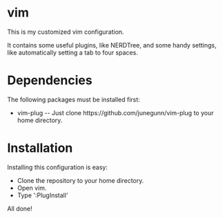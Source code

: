 # vim

This is my customized vim configuration.  

It contains some useful plugins, like NERDTree, and some handy settings, like automatically setting a tab to four spaces.

<h1>Dependencies</h1>

The following packages must be installed first:

<ul>
  <li>vim-plug -- Just clone https://github.com/junegunn/vim-plug to your home directory.
</ul>

<h1>Installation</h1>

Installing this configuration is easy:

<ul>
  <li>Clone the repository to your home directory.
  <li>Open vim.
  <li>Type ':PlugInstall'
</ul>

All done!
